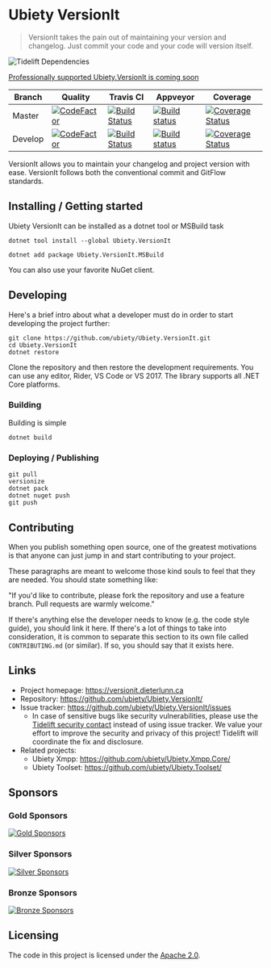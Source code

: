 # Ubiety VersionIt

> VersionIt takes the pain out of maintaining your version and changelog. Just commit your code and your code will version itself.

![Tidelift Dependencies](https://tidelift.com/badges/github/ubiety/Ubiety.VersionIt)

[Professionally supported Ubiety.VersionIt is coming soon](https://tidelift.com/subscription/pkg/nuget-ubiety-versionit?utm_source=nuget-ubiety-versionit&utm_medium=referral&utm_campaign=readme)

| Branch  | Quality                                                                                                                                                                                  | Travis CI                                                                                                                          | Appveyor                                                                                                                                                                           | Coverage                                                                                                                                                                     |
| ------- | ---------------------------------------------------------------------------------------------------------------------------------------------------------------------------------------- | ---------------------------------------------------------------------------------------------------------------------------------- | ---------------------------------------------------------------------------------------------------------------------------------------------------------------------------------- | ---------------------------------------------------------------------------------------------------------------------------------------------------------------------------- |
| Master  | [![CodeFactor](https://www.codefactor.io/repository/github/ubiety/ubiety.versionit/badge)](https://www.codefactor.io/repository/github/ubiety/ubiety.versionit)                          | [![Build Status](https://travis-ci.org/ubiety/Ubiety.Xmpp.Core.svg?branch=master)](https://travis-ci.org/ubiety/Ubiety.Xmpp.Core)  | [![Build status](https://ci.appveyor.com/api/projects/status/svaqg5ocj4w5rk30/branch/master?svg=true)](https://ci.appveyor.com/project/coder2000/ubiety-versionit/branch/master)   | [![Coverage Status](https://coveralls.io/repos/github/ubiety/Ubiety.Xmpp.Core/badge.svg?branch=master)](https://coveralls.io/github/ubiety/Ubiety.Xmpp.Core?branch=master)   |
| Develop | [![CodeFactor](https://www.codefactor.io/repository/github/ubiety/ubiety.versionit/badge/develop)](https://www.codefactor.io/repository/github/ubiety/ubiety.versionit/overview/develop) | [![Build Status](https://travis-ci.org/ubiety/Ubiety.Xmpp.Core.svg?branch=develop)](https://travis-ci.org/ubiety/Ubiety.Xmpp.Core) | [![Build status](https://ci.appveyor.com/api/projects/status/svaqg5ocj4w5rk30/branch/develop?svg=true)](https://ci.appveyor.com/project/coder2000/ubiety-versionit/branch/develop) | [![Coverage Status](https://coveralls.io/repos/github/ubiety/Ubiety.Xmpp.Core/badge.svg?branch=develop)](https://coveralls.io/github/ubiety/Ubiety.Xmpp.Core?branch=develop) |

VersionIt allows you to maintain your changelog and project version with ease. VersionIt follows both the conventional commit and GitFlow standards.

## Installing / Getting started

Ubiety VersionIt can be installed as a dotnet tool or MSBuild task

```shell
dotnet tool install --global Ubiety.VersionIt
```

```shell
dotnet add package Ubiety.VersionIt.MSBuild
```

You can also use your favorite NuGet client.

## Developing

Here's a brief intro about what a developer must do in order to start developing
the project further:

```shell
git clone https://github.com/ubiety/Ubiety.VersionIt.git
cd Ubiety.VersionIt
dotnet restore
```

Clone the repository and then restore the development requirements. You can use
any editor, Rider, VS Code or VS 2017. The library supports all .NET Core
platforms.

### Building

Building is simple

```shell
dotnet build
```

### Deploying / Publishing

```shell
git pull
versionize
dotnet pack
dotnet nuget push
git push
```

## Contributing

When you publish something open source, one of the greatest motivations is that
anyone can just jump in and start contributing to your project.

These paragraphs are meant to welcome those kind souls to feel that they are
needed. You should state something like:

"If you'd like to contribute, please fork the repository and use a feature
branch. Pull requests are warmly welcome."

If there's anything else the developer needs to know (e.g. the code style
guide), you should link it here. If there's a lot of things to take into
consideration, it is common to separate this section to its own file called
`CONTRIBUTING.md` (or similar). If so, you should say that it exists here.

## Links

- Project homepage: <https://versionit.dieterlunn.ca>
- Repository: <https://github.com/ubiety/Ubiety.VersionIt/>
- Issue tracker: <https://github.com/ubiety/Ubiety.VersionIt/issues>
  - In case of sensitive bugs like security vulnerabilities, please use the 
    [Tidelift security contact](https://tidelift.com/security) instead of using issue tracker. 
    We value your effort to improve the security and privacy of this project! Tidelift will coordinate the fix and disclosure.
- Related projects:
  - Ubiety Xmpp: <https://github.com/ubiety/Ubiety.Xmpp.Core/>
  - Ubiety Toolset: <https://github.com/ubiety/Ubiety.Toolset/>

## Sponsors

### Gold Sponsors

[![Gold Sponsors](https://opencollective.com/ubiety/tiers/gold-sponsor.svg?avatarHeight=36)](https://opencollective.com/ubiety/)

### Silver Sponsors

[![Silver Sponsors](https://opencollective.com/ubiety/tiers/silver-sponsor.svg?avatarHeight=36)](https://opencollective.com/ubiety/)

### Bronze Sponsors

[![Bronze Sponsors](https://opencollective.com/ubiety/tiers/bronze-sponsor.svg?avatarHeight=36)](https://opencollective.com/ubiety/)

## Licensing

The code in this project is licensed under the [Apache 2.0](https://choosealicense.com/licenses/apache-2.0/).
